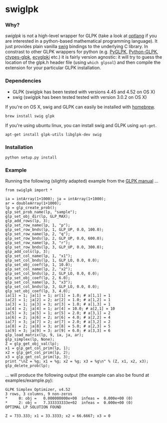 swiglpk
=======

### Why?
_swiglpk_ is not a high-level wrapper for GLPK (take a look at [optlang](https://github.com/biosustain/optlang) if you are interested in a python-based mathematical programming language). It just provides plain vanilla [swig](http://www.swig.org/) bindings to the underlying C library. In constrast to other GLPK wrappers for python (e.g. [PyGLPK](http://tfinley.net/software/pyglpk/), [Python-GLPK](http://www.dcc.fc.up.pt/~jpp/code/python-glpk/), [ctypes-glpk](https://code.google.com/p/ctypes-glpk/), [ecyglpki](https://github.com/equaeghe/ecyglpki) etc.) it is fairly version agnostic: it will try to guess the location of the glpk.h header file  (using `which glpsol`) and then compile the extension for your particular GLPK installation.

### Dependencies
* GLPK (swiglpk has been tested with versions 4.45 and 4.52 on OS X)
* swig (swiglpk has been tested tested with version 3.0.2 on OS X)

If you're on OS X, swig and GLPK can easily be installed with [homebrew](http://brew.sh/).

    brew install swig glpk
    
If you're using ubuntu linux, you can install swig and GLPK using `apt-get`.

    apt-get install glpk-utils libglpk-dev swig

### Installation

    python setup.py install

### Example
Running the following (slightly adapted) example from the [GLPK manual](http://kam.mff.cuni.cz/~elias/glpk.pdf) ...

	from swiglpk import *
	
	ia = intArray(1+1000); ja = intArray(1+1000);
	ar = doubleArray(1+1000);
	lp = glp_create_prob();
	glp_set_prob_name(lp, "sample");
	glp_set_obj_dir(lp, GLP_MAX);
	glp_add_rows(lp, 3);
	glp_set_row_name(lp, 1, "p");
	glp_set_row_bnds(lp, 1, GLP_UP, 0.0, 100.0);
	glp_set_row_name(lp, 2, "q");
	glp_set_row_bnds(lp, 2, GLP_UP, 0.0, 600.0);
	glp_set_row_name(lp, 3, "r");
	glp_set_row_bnds(lp, 3, GLP_UP, 0.0, 300.0);
	glp_add_cols(lp, 3);
	glp_set_col_name(lp, 1, "x1");
	glp_set_col_bnds(lp, 1, GLP_LO, 0.0, 0.0);
	glp_set_obj_coef(lp, 1, 10.0);
	glp_set_col_name(lp, 2, "x2");
	glp_set_col_bnds(lp, 2, GLP_LO, 0.0, 0.0);
	glp_set_obj_coef(lp, 2, 6.0);
	glp_set_col_name(lp, 3, "x3");
	glp_set_col_bnds(lp, 3, GLP_LO, 0.0, 0.0);
	glp_set_obj_coef(lp, 3, 4.0);
	ia[1] = 1; ja[1] = 1; ar[1] = 1.0; # a[1,1] = 1
	ia[2] = 1; ja[2] = 2; ar[2] = 1.0; # a[1,2] = 1
	ia[3] = 1; ja[3] = 3; ar[3] = 1.0; # a[1,3] = 1
	ia[4] = 2; ja[4] = 1; ar[4] = 10.0; # a[2,1] = 10
	ia[5] = 3; ja[5] = 1; ar[5] = 2.0; # a[3,1] = 2
	ia[6] = 2; ja[6] = 2; ar[6] = 4.0; # a[2,2] = 4
	ia[7] = 3; ja[7] = 2; ar[7] = 2.0; # a[3,2] = 2
	ia[8] = 2; ja[8] = 3; ar[8] = 5.0; # a[2,3] = 5
	ia[9] = 3; ja[9] = 3; ar[9] = 6.0; # a[3,3] = 6
	glp_load_matrix(lp, 9, ia, ja, ar);
	glp_simplex(lp, None);
	Z = glp_get_obj_val(lp);
	x1 = glp_get_col_prim(lp, 1);
	x2 = glp_get_col_prim(lp, 2);
	x3 = glp_get_col_prim(lp, 3);
	print "\nZ = %g; x1 = %g; x2 = %g; x3 = %g\n" % (Z, x1, x2, x3);
	glp_delete_prob(lp);

... will produce the following output (the example can also be found at examples/example.py):

	GLPK Simplex Optimizer, v4.52
	3 rows, 3 columns, 9 non-zeros
	*     0: obj =   0.000000000e+00  infeas =  0.000e+00 (0)
	*     2: obj =   7.333333333e+02  infeas =  0.000e+00 (0)
	OPTIMAL LP SOLUTION FOUND
	
	Z = 733.333; x1 = 33.3333; x2 = 66.6667; x3 = 0


